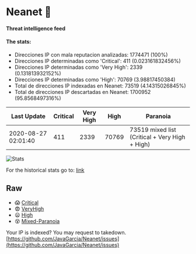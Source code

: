 # Neanet :hocho:
#### Threat intelligence feed
#### The stats:

- Direcciones IP con mala reputacion analizadas: 1774471 (100%)
- Direcciones IP determinadas como 'Critical':  411 (0.023161832456%)
- Direcciones IP determinadas como 'Very High':  2339 (0.131813932152%)
- Direcciones IP determinadas como 'High':  70769 (3.98817450384)
- Total de direcciones IP indexadas en Neanet:  73519 (4.14315026845%)
- Total de direcciones IP descartadas en Neanet:  1700952 (95.8568497316%)

| Last Update | Critical | Very High | High | Paranoia |
| --- | --- | --- | --- | --- |
| 2020-08-27 02:01:40 | 411 | 2339 | 70769 | 73519 mixed list (Critical + Very High + High)|

![Stats](https://docs.google.com/spreadsheets/d/e/2PACX-1vSnaNMIXVabIpDJjufMlzH7poXnshF3mgd8Is1g9ytUEzVsP5my4Trn8f-xkoLLQ38xpL3HtmUexLo6/pubchart?oid=501124687&format=image)

For the historical stats go to: [link](/stats.csv)
## Raw
- :scream: [Critical](https://raw.githubusercontent.com/JavaGarcia/Neanet/master/blacklists/neanet_critical.txt)
- :fearful: [VeryHigh](https://raw.githubusercontent.com/JavaGarcia/Neanet/master/blacklists/neanet_veryHigh.txtt)
- :frowning: [High](https://raw.githubusercontent.com/JavaGarcia/Neanet/master/blacklists/neanet_high.txt)
- :dizzy_face: [Mixed-Paranoia](https://raw.githubusercontent.com/JavaGarcia/Neanet/master/blacklists/neanet_all.txt)


Your IP is indexed? You may request to takedown. [https://github.com/JavaGarcia/Neanet/issues](https://github.com/JavaGarcia/Neanet/issues)


























































































































































































































































































































































































































































































